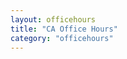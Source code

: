 ```yaml
---
layout: officehours
title: "CA Office Hours"
category: "officehours"
---
```

<!--
<iframe id="officehours_spreadsheet" src="https://docs.google.com/spreadsheets/d/1s2ZEwkmLKOp8qVi7eKGUSLkzYPmeF2tEbFyyDWkbf2M/edit#gid=2050153296"></iframe>
>
